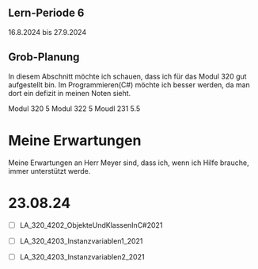 ## Lern-Periode 6
16.8.2024 bis 27.9.2024

## Grob-Planung
In diesem Abschnitt möchte ich schauen, dass ich für das Modul 320 gut aufgestellt bin. Im Programmieren(C#) möchte ich besser werden, da man dort ein defizit in meinen Noten sieht. 

Modul 320 5
Modul 322 5
Moudl 231 5.5

# Meine Erwartungen
Meine Erwartungen an Herr Meyer sind, dass ich, wenn ich Hilfe brauche, immer unterstützt werde.


# 23.08.24
-[ ] LA_320_4202_ObjekteUndKlassenInC#2021
-[ ] LA_320_4203_Instanzvariablen1_2021
-[ ] LA_320_4203_Instanzvariablen2_2021

